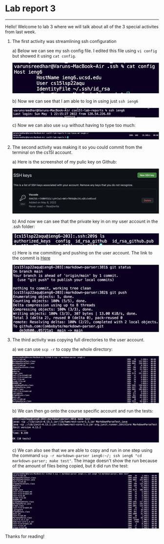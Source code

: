 # Lab report 3

---

Hello! Welcome to lab 3 where we will talk about all of the 3 special activites from last week.

1. The first activity was streamlining ssh configuration

    a) Below we can see my ssh config file. I edited this file using `vi config` but showed it using `cat config`.

    ![Image](imageslab3/config.png)

    b) Now we can see that I am able to log in using just `ssh ieng6`

    ![Image](imageslab3/ssh.png)

    c) Now we can also use `scp` without having to type too much:

    ![Image](imageslab3/scp.png)

2. The second activity was making it so you could commit from the terminal on the cs15l account.

    a) Here is the screenshot of my pulic key on Github:

    ![Image](imageslab3/sshkeyongithub.png)

    b) And now we can see that the private key in on my user account in the .ssh folder:

    ![Image](imageslab3/wheredarsa.png)

    c) Here is me commiting and pushing on the user account. The link to the commit is [Here](https://github.com/Combobyte/markdown-parser/commit/05721a1014069e9122691325f8606f43e0e34bf5)

    ![Image](imageslab3/gitpush.png)

3. The third activity was copying full directories to the user account.

    a) we can use `scp -r` to copy the whole directory:

    ![Image](imageslab3/justcopy.png)

    b) We can then go onto the course specific account and run the tests:

    ![Image](imageslab3/make.png)

    c) We can also see that we are able to copy and run in one step using the command `scp -r markdown-parser ieng6:~/; ssh ieng6 "cd markdown-parser; make test"`. The image doesn't show the run because of the amount of files being copied, but it did run the test:

    ![Image](imageslab3/copyandrun.png)

Thanks for reading!